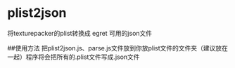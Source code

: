 # plist2json
将texturepacker的plist转换成 egret 可用的json文件

##使用方法
把plist2json.js、parse.js文件放到你放plist文件的文件夹（建议放在一起）程序将会把所有的.plist文件写成.json文件
